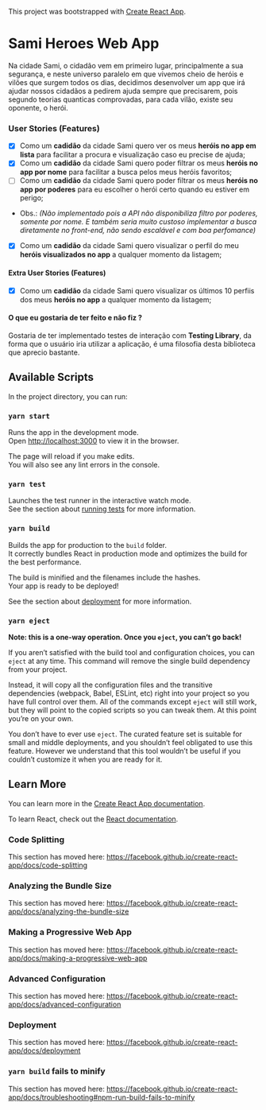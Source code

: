 This project was bootstrapped with [Create React App](https://github.com/facebook/create-react-app).

# Sami Heroes Web App
Na cidade Sami, o cidadão vem em primeiro lugar, principalmente a sua segurança, e neste universo paralelo em que vivemos cheio de heróis e vilões que surgem todos os dias, decidimos desenvolver um app que irá ajudar nossos cidadãos a pedirem ajuda sempre que precisarem, pois segundo teorias quanticas comprovadas, para cada vilão, existe seu oponente, o herói.


### User Stories (Features)
- [x] Como um **cadidão** da cidade Sami quero ver os meus **heróis no app em lista** para facilitar a procura e visualização caso eu precise de ajuda;
- [x] Como um **cadidão** da cidade Sami quero poder filtrar os meus **heróis no app por nome** para facilitar a busca pelos meus heróis favoritos;
- [ ] Como um **cadidão** da cidade Sami quero poder filtrar os meus **heróis no app por poderes** para eu escolher o herói certo quando eu estiver em perigo;
- Obs.: *(Não implementado pois a API não disponibiliza filtro por poderes, somente por nome. E também seria muito custoso implementar a busca diretamente no front-end, não sendo escalável e com boa perfomance)*
- [x] Como um **cadidão** da cidade Sami quero visualizar o perfil do meu **heróis visualizados no app** a qualquer momento da listagem;

#### Extra User Stories (Features)
- [x] Como um **cadidão** da cidade Sami quero visualizar os últimos 10 perfiis dos meus **heróis no app** a qualquer momento da listagem;

#### O que eu gostaria de ter feito e não fiz ?
Gostaria de ter implementado testes de interação com **Testing Library**, da forma que o usuário iria utilizar a aplicação, é uma filosofia desta biblioteca que aprecio bastante.
## Available Scripts

In the project directory, you can run:

### `yarn start`

Runs the app in the development mode.<br />
Open [http://localhost:3000](http://localhost:3000) to view it in the browser.

The page will reload if you make edits.<br />
You will also see any lint errors in the console.

### `yarn test`

Launches the test runner in the interactive watch mode.<br />
See the section about [running tests](https://facebook.github.io/create-react-app/docs/running-tests) for more information.

### `yarn build`

Builds the app for production to the `build` folder.<br />
It correctly bundles React in production mode and optimizes the build for the best performance.

The build is minified and the filenames include the hashes.<br />
Your app is ready to be deployed!

See the section about [deployment](https://facebook.github.io/create-react-app/docs/deployment) for more information.

### `yarn eject`

**Note: this is a one-way operation. Once you `eject`, you can’t go back!**

If you aren’t satisfied with the build tool and configuration choices, you can `eject` at any time. This command will remove the single build dependency from your project.

Instead, it will copy all the configuration files and the transitive dependencies (webpack, Babel, ESLint, etc) right into your project so you have full control over them. All of the commands except `eject` will still work, but they will point to the copied scripts so you can tweak them. At this point you’re on your own.

You don’t have to ever use `eject`. The curated feature set is suitable for small and middle deployments, and you shouldn’t feel obligated to use this feature. However we understand that this tool wouldn’t be useful if you couldn’t customize it when you are ready for it.

## Learn More

You can learn more in the [Create React App documentation](https://facebook.github.io/create-react-app/docs/getting-started).

To learn React, check out the [React documentation](https://reactjs.org/).

### Code Splitting

This section has moved here: https://facebook.github.io/create-react-app/docs/code-splitting

### Analyzing the Bundle Size

This section has moved here: https://facebook.github.io/create-react-app/docs/analyzing-the-bundle-size

### Making a Progressive Web App

This section has moved here: https://facebook.github.io/create-react-app/docs/making-a-progressive-web-app

### Advanced Configuration

This section has moved here: https://facebook.github.io/create-react-app/docs/advanced-configuration

### Deployment

This section has moved here: https://facebook.github.io/create-react-app/docs/deployment

### `yarn build` fails to minify

This section has moved here: https://facebook.github.io/create-react-app/docs/troubleshooting#npm-run-build-fails-to-minify
